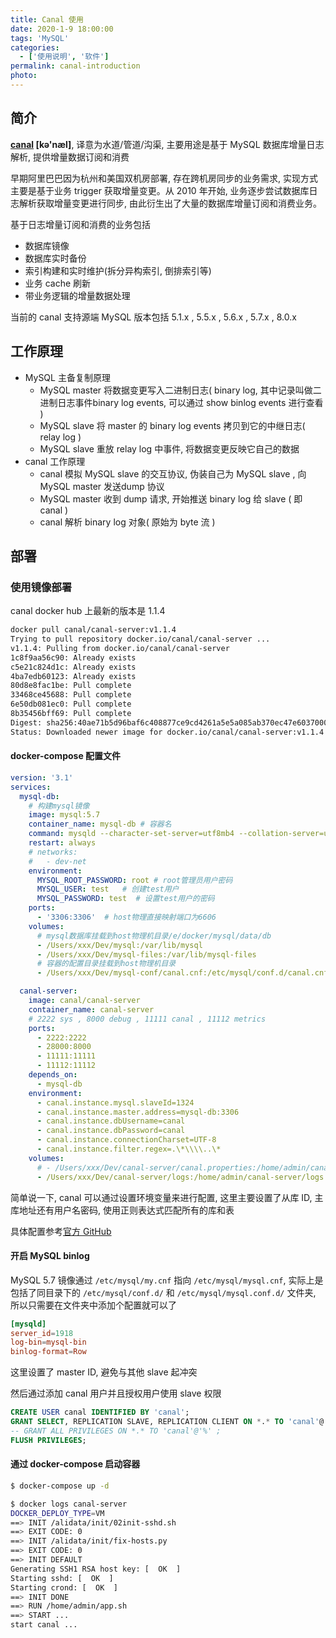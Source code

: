 ```yaml
---
title: Canal 使用
date: 2020-1-9 18:00:00
tags: 'MySQL'
categories:
  - ['使用说明', '软件']
permalink: canal-introduction
photo:
---
```


## 简介

**[canal](https://github.com/alibaba/canal) [kə'næl]**, 译意为水道/管道/沟渠, 主要用途是基于 MySQL 数据库增量日志解析, 提供增量数据订阅和消费

早期阿里巴巴因为杭州和美国双机房部署, 存在跨机房同步的业务需求, 实现方式主要是基于业务 trigger 获取增量变更。从 2010 年开始, 业务逐步尝试数据库日志解析获取增量变更进行同步, 由此衍生出了大量的数据库增量订阅和消费业务。

基于日志增量订阅和消费的业务包括

- 数据库镜像
- 数据库实时备份
- 索引构建和实时维护(拆分异构索引, 倒排索引等)
- 业务 cache 刷新
- 带业务逻辑的增量数据处理

当前的 canal 支持源端 MySQL 版本包括 5.1.x , 5.5.x , 5.6.x , 5.7.x , 8.0.x

<!-- more -->

## 工作原理

- MySQL 主备复制原理
  - MySQL master 将数据变更写入二进制日志( binary log, 其中记录叫做二进制日志事件binary log events, 可以通过 show binlog events 进行查看 )
  - MySQL slave 将 master 的 binary log events 拷贝到它的中继日志( relay log )
  - MySQL slave 重放 relay log 中事件, 将数据变更反映它自己的数据
- canal 工作原理
  - canal 模拟 MySQL slave 的交互协议, 伪装自己为 MySQL slave , 向 MySQL master 发送dump 协议
  - MySQL master 收到 dump 请求, 开始推送 binary log 给 slave ( 即 canal )
  - canal 解析 binary log 对象( 原始为 byte 流 )

## 部署

### 使用镜像部署

canal docker hub 上最新的版本是 1.1.4

```sh
docker pull canal/canal-server:v1.1.4
Trying to pull repository docker.io/canal/canal-server ...
v1.1.4: Pulling from docker.io/canal/canal-server
1c8f9aa56c90: Already exists
c5e21c824d1c: Already exists
4ba7edb60123: Already exists
80d8e8fac1be: Pull complete
33468ce45688: Pull complete
6e50db081ec0: Pull complete
8b35456bff69: Pull complete
Digest: sha256:40ae71b5d96baf6c408877ce9cd4261a5e5a085ab370ec47e6037000579c58c4
Status: Downloaded newer image for docker.io/canal/canal-server:v1.1.4
```

#### docker-compose 配置文件

```yml
version: '3.1'
services:
  mysql-db:
    # 构建mysql镜像
    image: mysql:5.7
    container_name: mysql-db # 容器名
    command: mysqld --character-set-server=utf8mb4 --collation-server=utf8mb4_unicode_ci --lower_case_table_names=1 # 设置utf8字符集
    restart: always
    # networks:
    #   - dev-net
    environment:
      MYSQL_ROOT_PASSWORD: root # root管理员用户密码
      MYSQL_USER: test   # 创建test用户
      MYSQL_PASSWORD: test  # 设置test用户的密码
    ports:
      - '3306:3306'  # host物理直接映射端口为6606
    volumes:
      # mysql数据库挂载到host物理机目录/e/docker/mysql/data/db
      - /Users/xxx/Dev/mysql:/var/lib/mysql
      - /Users/xxx/Dev/mysql-files:/var/lib/mysql-files
      # 容器的配置目录挂载到host物理机目录
      - /Users/xxx/Dev/mysql-conf/canal.cnf:/etc/mysql/conf.d/canal.cnf

  canal-server:
    image: canal/canal-server
    container_name: canal-server
    # 2222 sys , 8000 debug , 11111 canal , 11112 metrics
    ports:
      - 2222:2222
      - 28000:8000
      - 11111:11111
      - 11112:11112
    depends_on:
      - mysql-db
    environment:
      - canal.instance.mysql.slaveId=1324
      - canal.instance.master.address=mysql-db:3306
      - canal.instance.dbUsername=canal
      - canal.instance.dbPassword=canal
      - canal.instance.connectionCharset=UTF-8
      - canal.instance.filter.regex=.\*\\\\..\*
    volumes:
      # - /Users/xxx/Dev/canal-server/canal.properties:/home/admin/canal-server/conf/canal.properties
      - /Users/xxx/Dev/canal-server/logs:/home/admin/canal-server/logs
```

简单说一下, canal 可以通过设置环境变量来进行配置, 这里主要设置了从库 ID, 主库地址还有用户名密码, 使用正则表达式匹配所有的库和表

具体配置参考[官方 GitHub](https://github.com/alibaba/canal/wiki/AdminGuide)

#### 开启 MySQL binlog

MySQL 5.7 镜像通过 `/etc/mysql/my.cnf` 指向 `/etc/mysql/mysql.cnf`, 实际上是包括了同目录下的 `/etc/mysql/conf.d/` 和 `/etc/mysql/mysql.conf.d/` 文件夹, 所以只需要在文件夹中添加个配置就可以了

```cnf
[mysqld]
server_id=1918
log-bin=mysql-bin
binlog-format=Row
```

这里设置了 master ID, 避免与其他 slave 起冲突

然后通过添加 canal 用户并且授权用户使用 slave 权限

```sql
CREATE USER canal IDENTIFIED BY 'canal';
GRANT SELECT, REPLICATION SLAVE, REPLICATION CLIENT ON *.* TO 'canal'@'%';
-- GRANT ALL PRIVILEGES ON *.* TO 'canal'@'%' ;
FLUSH PRIVILEGES;
```

#### 通过 docker-compose 启动容器

```sh
$ docker-compose up -d

$ docker logs canal-server
DOCKER_DEPLOY_TYPE=VM
==> INIT /alidata/init/02init-sshd.sh
==> EXIT CODE: 0
==> INIT /alidata/init/fix-hosts.py
==> EXIT CODE: 0
==> INIT DEFAULT
Generating SSH1 RSA host key: [  OK  ]
Starting sshd: [  OK  ]
Starting crond: [  OK  ]
==> INIT DONE
==> RUN /home/admin/app.sh
==> START ...
start canal ...
```
